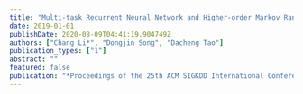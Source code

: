 ```yaml
---
title: "Multi-task Recurrent Neural Network and Higher-order Markov Random Fields for Stock Price Prediction"
date: 2019-01-01
publishDate: 2020-08-09T04:41:19.904749Z
authors: ["Chang Li*", "Dongjin Song", "Dacheng Tao"]
publication_types: ["1"]
abstract: ""
featured: false
publication: "*Proceedings of the 25th ACM SIGKDD International Conference on Knowledge Discovery  and  Data  Mining  (KDD)*"
---
```


